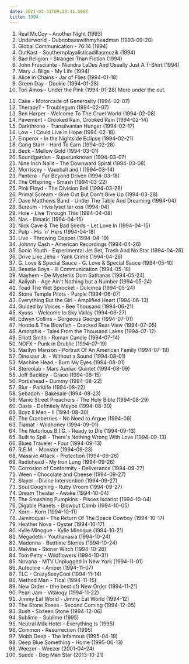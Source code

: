 ```yaml
---
date: 2021-03-31T09:39:41.506Z
title: 1994
---
```

1. Real McCoy - Another Night (1993)
2. Underworld - Dubnobasswithmyheadman (1993-09-20)
3. Global Communication - 76:14 (1994)
4. OutKast - Southernplayalisticadillacmuzik (1994)
5. Bad Religion - Stranger Than Fiction (1994)
6. John Frusciante - Niandra LaDes And Usually Just A T-Shirt (1994)
7. Mary J. Blige - My Life (1994)
8. Alice in Chains - Jar of Flies (1994-01-18)
9. Green Day - Dookie (1994-01-28)
10. Tori Amos - Under the Pink (1994-01-28)
More under the cut.
<!-- more -->
11. Cake - Motorcade of Generosity (1994-02-07)
12. Therapy? - Troublegum (1994-02-07)
13. Ben Harper - Welcome To The Cruel World (1994-02-08)
14. Pavement - Crooked Rain, Crooked Rain (1994-02-14)
15. Darkthrone - Transilvanian Hunger (1994-02-17)
16. Low - I Could Live in Hope (1994-02-18)
17. Emperor - In the Nightside Eclipse (1994-02-21)
18. Gang Starr - Hard To Earn (1994-02-28)
19. Beck - Mellow Gold (1994-03-01)
20. Soundgarden - Superunknown (1994-03-07)
21. Nine Inch Nails - The Downward Spiral (1994-03-08)
22. Morrissey - Vauxhall and I (1994-03-14)
23. Pantera - Far Beyond Driven (1994-03-18)
24. The Offspring - Smash (1994-03-22)
25. Pink Floyd - The Division Bell (1994-03-28)
26. Primal Scream - Give Out But Don't Give Up (1994-03-28)
27. Dave Matthews Band - Under The Table And Dreaming (1994-04)
28. Burzum - Hvis lyset tar oss (1994-04)
29. Hole - Live Through This (1994-04-08)
30. Nas - Illmatic (1994-04-15)
31. Nick Cave & The Bad Seeds - Let Love In (1994-04-15)
32. Pulp - His 'n' Hers (1994-04-18)
33. Live - Throwing Copper (1994-04-19)
34. Johnny Cash - American Recordings (1994-04-26)
35. Sonic Youth - Experimental Jet Set, Trash And No Star (1994-04-26)
36. Drive Like Jehu - Yank Crime (1994-04-26)
37. G. Love & Special Sauce - G. Love & Special Sauce (1994-05-10)
38. Beastie Boys - Ill Communication (1994-05-18)
39. Mayhem - De Mysteriis Dom Sathanas (1994-05-24)
40. Aaliyah - Age Ain't Nothing but a Number (1994-05-24)
41. Toad The Wet Sprocket - Dulcinea (1994-05-24)
42. Stone Temple Pilots - Purple (1994-06-07)
43. Everything But the Girl - Amplified Heart (1994-06-13)
44. Guided by Voices - Bee Thousand (1994-06-21)
45. Kyuss - Welcome to Sky Valley (1994-06-27)
46. Edwyn Collins - Gorgeous George (1994-07-01)
47. Hootie & The Blowfish - Cracked Rear View (1994-07-05)
48. Amorphis - Tales From the Thousand Lakes (1994-07-12)
49. Elliott Smith - Roman Candle (1994-07-14)
50. NOFX - Punk in Drublic (1994-07-19)
51. Marilyn Manson - Portrait Of An American Family (1994-07-19)
52. Dinosaur Jr. - Without a Sound (1994-08-01)
53. Machine Head - Burn My Eyes (1994-08-01)
54. Stereolab - Mars Audiac Quintet (1994-08-09)
55. Jeff Buckley - Grace (1994-08-15)
56. Portishead - Dummy (1994-08-22)
57. Blur - Parklife (1994-08-22)
58. Sebadoh - Bakesale (1994-08-23)
59. Manic Street Preachers - The Holy Bible (1994-08-29)
60. Oasis - Definitely Maybe (1994-08-30)
61. Boyz II Men - II (1994-08-30)
62. The Cranberries - No Need to Argue (1994-09)
63. Tiamat - Wildhoney (1994-09-01)
64. The Notorious B.I.G. - Ready to Die (1994-09-13)
65. Built to Spill - There's Nothing Wrong With Love (1994-09-13)
66. Blues Traveler - Four (1994-09-13)
67. R.E.M. - Monster (1994-09-23)
68. Massive Attack - Protection (1994-09-26)
69. Radiohead - My Iron Lung (1994-09-26)
70. Corrosion of Conformity - Deliverance (1994-09-27)
71. Ween - Chocolate and Cheese (1994-09-27)
72. Slayer - Divine Intervention (1994-09-27)
73. Soul Coughing - Ruby Vroom (1994-09-27)
74. Dream Theater - Awake (1994-10-04)
75. The Smashing Pumpkins - Pisces Iscariot (1994-10-04)
76. Digable Planets - Blowout Comb (1994-10-05)
77. Korn - Korn (1994-10-11)
78. Jamiroquai - The Return Of The Space Cowboy (1994-10-17)
79. Heather Nova - Oyster (1994-10-17)
80. Kylie Minogue - Kylie Minogue (1994-10-21)
81. Megadeth - Youthanasia (1994-10-24)
82. Madonna - Bedtime Stories (1994-10-24)
83. Melvins - Stoner Witch (1994-10-28)
84. Tom Petty - Wildflowers (1994-10-31)
85. Nirvana - MTV Unplugged in New York (1994-11-01)
86. Autechre - Amber (1994-11-07)
87. TLC - CrazySexyCool (1994-11-14)
88. Method Man - Tical (1994-11-15)
89. New Order - (the best of) New Order (1994-11-21)
90. Pearl Jam - Vitalogy (1994-11-22)
91. Jimmy Eat World - Jimmy Eat World (1994-12)
92. The Stone Roses - Second Coming (1994-12-05)
93. Bush - Sixteen Stone (1994-12-06)
94. Sublime - Sublime (1995)
95. Neutral Milk Hotel - Everything Is (1995)
96. Common - Resurrection (1995)
97. Mobb Deep - The Infamous (1995-04-18)
98. Deep Blue Something - Home (1995-06-13)
99. Weezer - Weezer (2001-04-24)
100. Suede - Dog Man Star (2013-10-21)
